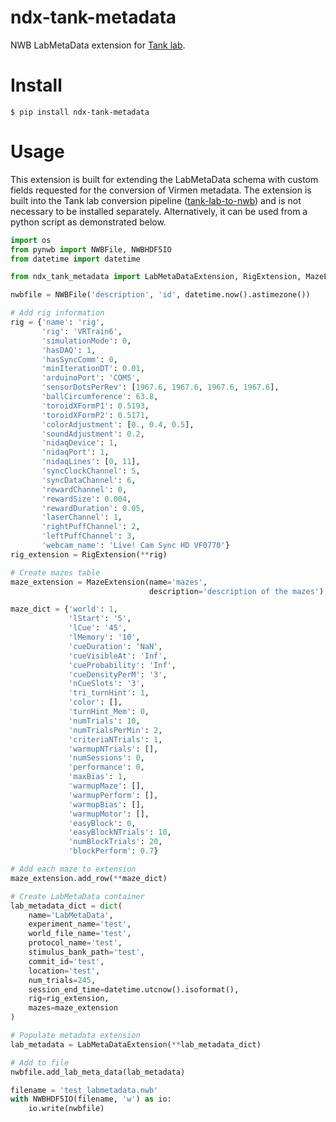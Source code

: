 # ndx-tank-metadata

NWB LabMetaData extension for [Tank lab](https://pni.princeton.edu/faculty/david-tank).

# Install

```
$ pip install ndx-tank-metadata
```

# Usage

This extension is built for extending the LabMetaData schema with custom fields requested for the
conversion of Virmen metadata. The extension is built into the Tank lab conversion
pipeline ([tank-lab-to-nwb](https://github.com/catalystneuro/tank-lab-to-nwb)) and is not necessary
to be installed separately. Alternatively, it can be used from a python script as demonstrated below.

```python
import os
from pynwb import NWBFile, NWBHDF5IO
from datetime import datetime

from ndx_tank_metadata import LabMetaDataExtension, RigExtension, MazeExtension

nwbfile = NWBFile('description', 'id', datetime.now().astimezone())

# Add rig information
rig = {'name': 'rig',
       'rig': 'VRTrain6',
       'simulationMode': 0,
       'hasDAQ': 1,
       'hasSyncComm': 0,
       'minIterationDT': 0.01,
       'arduinoPort': 'COM5',
       'sensorDotsPerRev': [1967.6, 1967.6, 1967.6, 1967.6],
       'ballCircumference': 63.8,
       'toroidXFormP1': 0.5193,
       'toroidXFormP2': 0.5171,
       'colorAdjustment': [0., 0.4, 0.5],
       'soundAdjustment': 0.2,
       'nidaqDevice': 1,
       'nidaqPort': 1,
       'nidaqLines': [0, 11],
       'syncClockChannel': 5,
       'syncDataChannel': 6,
       'rewardChannel': 0,
       'rewardSize': 0.004,
       'rewardDuration': 0.05,
       'laserChannel': 1,
       'rightPuffChannel': 2,
       'leftPuffChannel': 3,
       'webcam_name': 'Live! Cam Sync HD VF0770'}
rig_extension = RigExtension(**rig)

# Create mazes table
maze_extension = MazeExtension(name='mazes',
                               description='description of the mazes')

maze_dict = {'world': 1,
             'lStart': '5',
             'lCue': '45',
             'lMemory': '10',
             'cueDuration': 'NaN',
             'cueVisibleAt': 'Inf',
             'cueProbability': 'Inf',
             'cueDensityPerM': '3',
             'nCueSlots': '3',
             'tri_turnHint': 1,
             'color': [],
             'turnHint_Mem': 0,
             'numTrials': 10,
             'numTrialsPerMin': 2,
             'criteriaNTrials': 1,
             'warmupNTrials': [],
             'numSessions': 0,
             'performance': 0, 
             'maxBias': 1,
             'warmupMaze': [],
             'warmupPerform': [],
             'warmupBias': [],
             'warmupMotor': [],
             'easyBlock': 0,
             'easyBlockNTrials': 10,
             'numBlockTrials': 20,
             'blockPerform': 0.7}

# Add each maze to extension
maze_extension.add_row(**maze_dict)

# Create LabMetaData container
lab_metadata_dict = dict(
    name='LabMetaData',
    experiment_name='test',
    world_file_name='test',
    protocol_name='test',
    stimulus_bank_path='test',
    commit_id='test',
    location='test',
    num_trials=245,
    session_end_time=datetime.utcnow().isoformat(),
    rig=rig_extension,
    mazes=maze_extension
)

# Populate metadata extension 
lab_metadata = LabMetaDataExtension(**lab_metadata_dict)

# Add to file
nwbfile.add_lab_meta_data(lab_metadata)

filename = 'test_labmetadata.nwb'
with NWBHDF5IO(filename, 'w') as io:
    io.write(nwbfile)

```